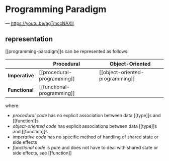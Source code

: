 # Programming Paradigm

&mdash; <https://youtu.be/agTmccNAXlI>

## representation

[[programming-paradigm]]s can be represented as follows:

|                | **Procedural**             | **Object-Oriented**             |
| -------------- | -------------------------- | ------------------------------- |
| **Imperative** | [[procedural-programming]] | [[object-oriented-programming]] |
| **Functional** | [[functional-programming]] |                                 |

where:

- _procedural code_ has no explicit association between data [[type]]s and [[function]]s
- _object-oriented code_ has explicit associations between data [[type]]s and [[function]]s
- _imperative code_ has no specific method of handling of shared state or side effects
- _functional code_ is pure and does not have to deal with shared state or side effects, see [[function]]
